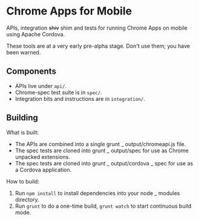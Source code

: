 # Chrome Apps for Mobile

APIs, integration ~~shiv~~ shim and tests for running Chrome Apps on mobile using Apache Cordova.

These tools are at a very early pre-alpha stage. Don't use them; you have been warned.

## Components

* APIs live under `api/`.
* Chrome-spec test suite is in `spec/`.
* Integration bits and instructions are in `integration/`.

## Building

What is built:
* The APIs are combined into a single grunt _ output/chromeapi.js file.
* The spec tests are cloned into grunt _ output/spec for use as Chrome unpacked extensions.
* The spec tests are cloned into grunt _ output/cordova _ spec for use as a Cordova application.

How to build:
1. Run `npm install` to install dependencies into your node _ modules directory.
1. Run `grunt` to do a one-time build, `grunt watch` to start continuous build mode.
